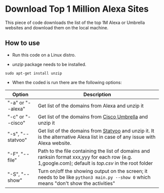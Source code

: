 # Download Top 1 Million Alexa Sites
This piece of code downloads the list of the top 1M Alexa or Umbrella websites and download them on the local machine.

## How to use

* Run this code on a Linux distro.

* *unzip* package needs to be installed.

`sudo apt-get install unzip`

* When the coded is run there are the following options:


| Option | Description |
| --- | --- |
| "-a" or "--alexa" | Get list of the domains from Alexa and unzip it |
| "-c" or "--cisco" | Get list of the domains from [Cisco Umbrella](http://s3-us-west-1.amazonaws.com/umbrella-static/index.html) and unzip it |
| "-s", "--statvoo" | Get list of the domains from [Statvoo](https://siteinfo.statvoo.com/top/sites) and unzip it. It is the alternative Alexa list in case of any issue with Alexa website. |
| "-F", "--file" | Path to the file containing the list of domains and ranksin format xxx,yyy for each row (e.g. 1,google.com); default is *top.csv* in the root folder |
| "-S", "--show" | Turn on/off the showing output on the screen; it needs to be like  `python3 main.py --show 0` which means "don't show the activities"|

